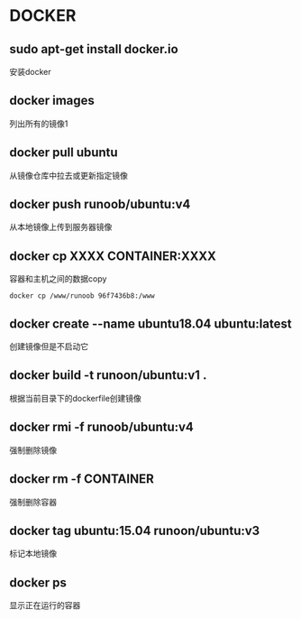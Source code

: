# DOCKER

## sudo apt-get install docker.io
安装docker

## docker images
列出所有的镜像1

## docker pull ubuntu
从镜像仓库中拉去或更新指定镜像

## docker push runoob/ubuntu:v4
从本地镜像上传到服务器镜像

## docker cp XXXX CONTAINER:XXXX
容器和主机之间的数据copy
```shell
docker cp /www/runoob 96f7436b8:/www
```

## docker create --name ubuntu18.04 ubuntu:latest
创建镜像但是不启动它

## docker build -t runoon/ubuntu:v1 .
根据当前目录下的dockerfile创建镜像

## docker rmi -f runoob/ubuntu:v4
强制删除镜像

## docker rm -f CONTAINER
强制删除容器

## docker tag ubuntu:15.04 runoon/ubuntu:v3
标记本地镜像

## docker ps
显示正在运行的容器
